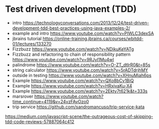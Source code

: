 # Test driven development (TDD)

- intro https://technologyconversations.com/2013/12/24/test-driven-development-tdd-best-practices-using-java-examples-2/
- example and intro https://www.youtube.com/watch?v=PIWLC3dexSA
- jbrains tutorial https://online-training.jbrains.ca/courses/wbitdd-01/lectures/133270
- Fizzbuzz https://www.youtube.com/watch?v=NDikuKeYATg
- Fizzbuzz and refactoring to chain of responsibility pattern https://www.youtube.com/watch?v=9RJyI1Mu4wI
- palindrome https://www.youtube.com/watch?v=O-ZT_dtlrR0&t=85s
- string calculator https://www.youtube.com/watch?v=5rADTdrjhMY
- outside in testing https://www.youtube.com/watch?v=XHnuMjah6ps
- Example https://www.youtube.com/watch?v=QXo8bCv1BiQ
- Example https://www.youtube.com/watch?v=HRxjvaKu-X4
- Example https://www.youtube.com/watch?v=2Ekty7t621k&t=333s
- marsrover https://www.youtube.com/watch?time_continue=4119&v=24vzFAvOzo0
- trip service https://github.com/sandromancuso/trip-service-kata

https://medium.com/javascript-scene/the-outrageous-cost-of-skipping-tdd-code-reviews-57887064c412
